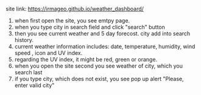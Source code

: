site link: https://irmageo.github.io/weather_dashboard/

1. when first open the site, you see emtpy page.
2. when you type city in search field and click "search" button
3. then you see current weather and 5 day forecost. city add into search history.
4. current weather information includes: date, temperature, humidity, wind speed , icon and UV index.
5. regarding the UV index, it might be red, green or orange.
6. when you open the site second you see weather of city, which you search last
7. if you type city, which does not exist, you see pop up alert "Please, enter valid city"
